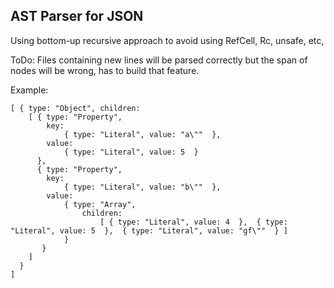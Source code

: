 ## AST Parser for JSON

Using bottom-up recursive approach to avoid using RefCell, Rc, unsafe, etc, 

ToDo: Files containing new lines will be parsed correctly but the span of nodes will be wrong, has to build that feature.

Example:
```
[ { type: "Object", children: 
    [ { type: "Property", 
        key:  
            { type: "Literal", value: "a\""  },
        value:  
            { type: "Literal", value: 5  }  
      },  
      { type: "Property",
        key:  
            { type: "Literal", value: "b\""  },
        value: 
            { type: "Array", 
                children: 
                    [ { type: "Literal", value: 4  },  { type: "Literal", value: 5  },  { type: "Literal", value: "gf\""  } ]  
            }  
       } 
    ]  
  } 
]

```
